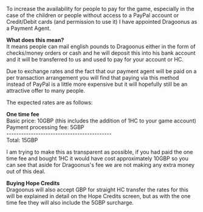 ---
---
To increase the availability for people to pay for the game, especially in the case of the children or people without access to a PayPal account or Credit/Debit cards (and permission to use it) I have appointed Dragoonus as a Payment Agent.

**What does this mean?**  
It means people can mail english pounds to Dragoonus either in the form of checks/money orders or cash and he will deposit this into his bank account and it will be transferred to us and used to pay for your account or HC.

Due to exchange rates and the fact that our payment agent will be paid on a per transaction arrangement you will find that paying via this method instead of PayPal is a little more expensive but it will hopefully still be an attractive offer to many people.

The expected rates are as follows:

**One time fee**  
Basic price: 10GBP (this includes the addition of 1HC to your game account)  
Payment processing fee: 5GBP  
\-------------------------------------------  
Total: 15GBP

I am trying to make this as transparent as possible, if you had paid the one time fee and bought 1HC it would have cost approximately 10GBP so you can see that aside for Dragoonus's fee we are not making any extra money out of this deal.

**Buying Hope Credits**  
Dragoonus will also accept GBP for straight HC transfer the rates for this will be explained in detail on the Hope Credits screen, but as with the one time fee they will also include the 5GBP surcharge.
